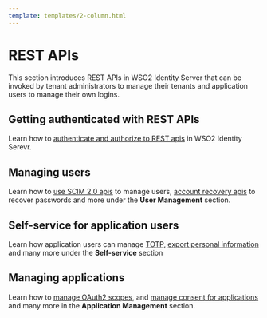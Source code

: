 ```yaml
---
template: templates/2-column.html
---
```


# REST APIs

This section introduces REST APIs in WSO2 Identity Server that can be invoked by tenant administrators to manage their tenants and application users to manage their own logins.

## Getting authenticated with REST APIs

Learn how to [authenticate and authorize to REST apis](../apis/authenticate-and-authorize-rest-apis.md) in WSO2 Identity Serevr.

## Managing users

Learn how to [use SCIM 2.0 apis](../apis/scim2-rest-apis.md) to manage users, [account recovery apis](../apis/use-the-account-recovery-rest-apis.md) to recover passwords and more under the **User Management** section. 

## Self-service for application users

Learn how application users can manage [TOTP](../apis/totp-rest-api.md), [export personal information](../apis/use-the-personal-information-export-rest-apis.md) and many more under the **Self-service** section

## Managing applications 

Learn how to [manage OAuth2 scopes](apis/oauth2-scope-management-rest-apis.md), and [manage consent for applications](apis/authorized-apps-v2-rest-api.md) and many more in the **Application Management** section.


<!-- - [Account Recovery](../../apis/use-the-account-recovery-rest-apis)
- [Application Management](../../apis/application-rest-api)
    <!-- - [Approvals](../../apis/approvals-rest-api) -->
<!-- - [Associations](../../apis/association-rest-api)
- [Authentication Data](../../apis/authentication-data-api)
- [Authorized Apps](../../apis/authorized-apps-v2-rest-api)
- [Challenge Question](../../apis/challenge-rest-api)
- [Claim Management](../../apis/claim-management-rest-api)
- [Configuration Management](../../apis/use-the-configuration-management-rest-apis)
- [Consent Management](../../apis/use-the-consent-management-rest-apis)
- [CORS](../../apis/cors-rest-api)
- [Email Templates](../../apis/email-templates-rest-api)
- [Entitlement](../../apis/entitlement-with-rest-apis)
- [Fido](../../apis/fido-rest-api)
- [Identity Governance](../../apis/identity-governance-rest-api)
- [Identity Providers](../../apis/idp-rest-api)
- [Identity Provider Session Extend](../../apis/idp-session-extender-endpoint)
- [Keystore Management](../../apis/keystore-rest-api)
- [Notification Senders](../../apis/notification-sender-rest-api)
- [OAuth2 Scope Management](../../apis/oauth2-scope-management-rest-apis)
- [OpenID Connect Scope Management](../../apis/oidc-scope-management-rest-apis)
- [OIDC Dynamic Client Registration](../../apis/use-the-openid-connect-dynamic-client-registration-rest-apis)
- [Permission Management](../../apis/permission-management-rest-api)
- [Personal Information Export](../../apis/use-the-personal-information-export-rest-apis)
- [SCIM 2.0](../../apis/scim2-rest-apis)
- [Script Libraries](../../apis/script-library-rest-api)
- [Self Sign-Up](../../apis/use-the-self-sign-up-rest-apis)
- [Server Configuration](../../apis/configs-rest-api)
- [Session Management](../../apis/session-mgt-rest-api)
- [Tenant Management](../../apis/tenant-management-rest-api)
- [TOTP](../../apis/totp-rest-api)
- [User Discoverable Application Management](../../apis/user-discoverable-applications)
- [User Functionality Management](../../apis/user-functionality-mgt-rest-api)
- [Userstore Management](../../apis/userstore-rest-api) -->

<!-- !!! note
    To understand how authentication and authorization happens in requests for REST APIs in WSO2 Identity Server, refer 
    [here](../../apis/authenticate-and-authorize-rest-apis).
        -->
